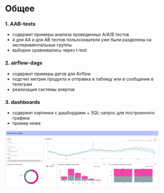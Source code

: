 # Общее

 ### 1. AAB-tests
- содержит примеры анализа проведенных A/A/B тестов
- и для AA и для AB тестов пользозователи уже были разделены на экспериментальные группы
- выборки сравнивались через t-test

### 2. airflow-dags
- содержит примеры дагов для Airflow
- подсчет метрик продукта и отправка в таблицу или в сообщение в телеграм
- реализация системы алертов

### 3. dashboards
- содержит картинки с дашбордами + SQL-запрос для построенного графика
- пример ниже

![пример графика](https://github.com/k-zhuk/simulator_analytics/blob/main/dashboards/superset/superset_ex_4.png)

